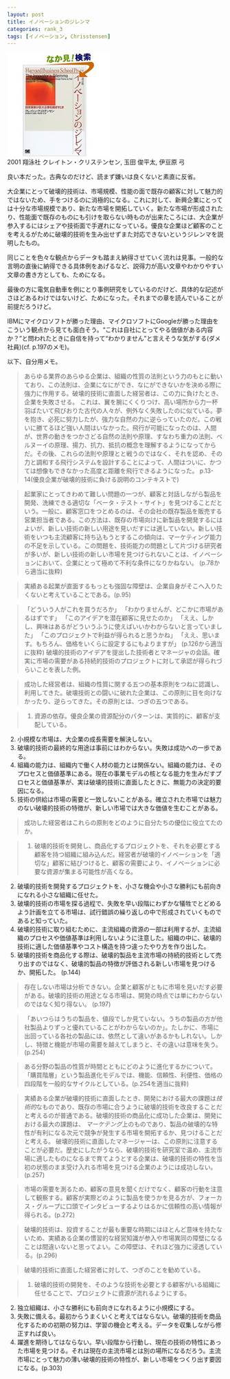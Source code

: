 ```yaml
---
layout: post
title: イノベーションのジレンマ
categories: rank_3
tags: [イノベーション, Chrisstensen]
---
```



<div class="book"><div class="book_image"><a href="http://www.amazon.co.jp/dp/4798100234/"><img src="/images/40.jpg"></a></div><div class="book_info">2001 翔泳社 クレイトン・クリステンセン, 玉田 俊平太, 伊豆原 弓</div><div class="clear"></div></div>

良い本だった。古典なのだけど、読まず嫌いは良くないと素直に反省。

大企業にとって破壊的技術は、市場規模、性能の面で既存の顧客に対して魅力的ではないため、手をつけるのに消極的になる。これに対して、新興企業にとっては十分な市場規模であり、新たな市場を開拓していく。新たな市場が形成されたり、性能面で既存のものにも引けを取らない時ものが出来たころには、大企業が参入するにはシェアや技術面で手遅れになっている。優良な企業ほど顧客のことを考えるがために破壊的技術を生み出せずまた対応できないというジレンマを説明したもの。

同じことを色々な観点からデータも踏まえ納得させていく流れは見事。一般的な言明の直後に納得できる具体例をあげるなど、説得力が高い文章やわかりやすい文章の書き方としても、ためになる。

最後の方に電気自動車を例にとり事例研究をしているのだけど、具体的な記述がさほどあるわけではないけど、ためになった。それまでの章を読んでいることが前提だろうけど。

IBMにマイクロソフトが勝った理由、マイクロソフトにGoogleが勝った理由をこういう観点から見ても面白そう。“これは自社にとってやる価値がある内容か？”と問われたときに自信を持って“わかりません”と言えそうな気がする(ダメ社員)(cf. p.197のメモ)。


以下、自分用メモ。<!--more-->

> あらゆる業界のあらゆる企業は、組織の性質の法則という力のもとに動いており、この法則は、企業になにができ、なにができないかを決める際に強力に作用する。破壊的技術に直面した経営者は、この力に負けたとき、企業を失敗させる。
これは、翼を腕にくくりつけ、高い場所から力一杯羽ばたいて飛びおりた古代の人々が、例外なく失敗したのに似ている。夢を抱き、必死に努力したが、強力な自然の力に逆らっていたのだ。この戦いに勝てるほど強い人間はいなかった。飛行が可能になったのは、人間が、世界の動きをつかさどる自然の法則や原理、すなわち重力の法則、ベルヌーイの原理、揚力、抗力、抵抗の概念を理解するようになってからだ。その後、これらの法則や原理とと戦うのではなく、それを認め、その力と調和する飛行システムを設計することによって、人間はついに、かつては想像もできなかった高度と距離を飛行できるようになった。 p.13-14(優良企業が破壊的技術に負ける説明のコンテキストで)

> 起業家にとってきわめて難しい問題の一つが、顧客と対話しながら製品を開発、洗練できる適切な「ベータ・テスト・サイト」を見つけることだという。一般に、顧客窓口をつとめるのは、その会社の既存製品を販売する営業担当者である。この方法は、既存の市場向けに新製品を開発するにはよいが、新しい技術の新しい用途を見いだすには適していない。新しい技術をいつも主流顧客に持ち込もうとするこの傾向は、マーケティング能力の不足を示している。この問題を、技術能力の問題として片づける研究者が多いが、新しい技術の新しい市場を見つけられないことは、イノベーションにおいて、企業にとって極めて不利な条件になりかねない。 (p.78から適当に抜粋)

> 実績ある起業が直面するもっとも強固な障壁は、企業自身がそこへ入りたくないと考えていることである。(p.95)

> 「どういう人がこれを買うだろか」
「わかりませんが、どこかに市場があるはずです」
「このアイデアを潜在顧客に見せたのか」
「ええ、しかし、興味はあるがどういうふうに使えばいいかわからないと言っていました」
「このプロジェクトで利益が得られると思うかね」
「ええ、思います。もちろん、価格をいくらに設定するにもよりますが」 (p.126から適当に抜粋)
破壊的技術のアイデアを提出した技術者とマネージャの会話。確実に市場の需要がある持続的技術のプロジェクトに対して承認が得られづらいことを表した例。

> 成功した経営者は、組織の性質に関する五つの基本原則をつねに認識し、利用してきた。破壊技術との闘いに破れた企業は、この原則に目を向けなかったり、逆らってきた。その原則とは、つぎの五つである。

> 1. 資源の依存。優良企業の資源配分のパターンは、実質的に、顧客が支配している。
2. 小規模な市場は、大企業の成長需要を解決しない。
3. 破壊的技術の最終的な用途は事前にはわからない。失敗は成功への一歩である。
4. 組織の能力は、組織内で働く人材の能力とは関係ない。組織の能力は、そのプロセスと価値基準にある。現在の事業モデルの核となる能力を生みだすプロセスと価値基準が、実は破壊的技術に直面したときに、無能力の決定的要因になる。
5. 技術の供給は市場の需要と一致しないことがある。確立された市場では魅力のない破壊的技術の特徴が、新しい市場では大きな価値を生むことがある。

> 成功した経営者はこれらの原則をどのように自分たちの優位に役立てたのか。

> 1. 破壊的技術を開発し、商品化するプロジェクトを、それを必要とする顧客を持つ組織に組み込んだ。経営者が破壊的イノベーションを「適切な」顧客に結びつけると、顧客の需要により、イノベーションに必要な資源が集まる可能性が高くなる。
2. 破壊的技術を開発するプロジェクトを、小さな機会や小さな勝利にも前向きになれる小さな組織に任せた。
3. 破壊的技術の市場を探る過程で、失敗を早い段階にわずかな犠牲でとどめるよう計画を立てる市場は、試行錯誤の繰り返しの中で形成されていくものであると知っていた。
4. 破壊的技術に取り組むために、主流組織の資源の一部は利用するが、主流組織のプロセスや価値基準は利用しないように注意した。組織の中に、破壊的技術に適した価値基準やコスト構造を持つ違ったやり方を作り出した。
5. 破壊的技術を商品化する際は、破壊的製品を主流市場の持続的技術として売り出すのではなく、破壊的製品の特徴が評価される新しい市場を見つけるか、開拓した。 (p.144)

> 存在しない市場は分析できない。企業と顧客がともに市場を見いだす必要がある。破壊的技術の用途となる市場は、開発の時点では単にわからないのではなく知り得ない。 (p.197)

> 「あいつらはうちの製品を、値段でしか見ていない。うちの製品の方が他社製品よりずっと優れていることがわからないのか」。たしかに、市場に出回っている各社の製品には、依然として違いがあるかもしれない。しかし、特徴と機能が市場の需要を越えてしまうと、その違いは意味を失う。(p.254)

> ある分野の製品の性質が時間とともにどのように進化するかについて。「購買階層」という製品進化モデルでは、機能、信頼性、利便性、価格の四段階を一般的なサイクルとしている。(p.254を適当に抜粋)

> 実績ある企業が破壊的技術に直面したとき、開発における最大の課題は<em>技術的</em>なものであり、既存の市場に合うように破壊的技術を改良することだと考えるのが普通である。破壊的技術の商品化に成功した企業は、開発における最大の課題は、<em> マーケテング</em>上のものであり、製品の破壊的な特性が有利になる次元で競争が発生する市場を開拓するか、見つけることだと考える。
破壊的技術に直面したマネージャーは、この原則に注意することが必要だ。歴史にしたがうなら、破壊的技術を研究室で温め、主流市場に適したものになるまで育てようとする企業は、破壊的技術の特性を当初の状態のまま受け入れる市場を見つける企業のようには成功しない。(p.257)

> 市場の需要を測るため、顧客の意見を聞くだけでなく、顧客の行動を注意して観察する。顧客が実際どのように製品を使うかを見る方が、フォーカス・グループに口頭でインタビューするよりはるかに信頼性の高い情報が得られる。(p.272)

> 破壊的技術は、投資することが最も重要な時期にはほとんど意味を持たないため、実績ある企業の慣習的な経営知識が参入や市場異同の障壁になることは間違いないと思ってよい。この障壁は、それほど強力に浸透している。(p.296)

> 破壊的技術に直面した経営者に対して、つぎのことを勧めている。

> 1. 破壊的技術の開発を、そのような技術を必要とする顧客がいる組織に任せることで、プロジェクトに資源が流れるようにする。
2. 独立組織は、小さな勝利にも前向きになれるように小規模にする。
3. 失敗に備える。最初からうまくいくと考えてはならない。破壊的技術を商品化するための初期の努力は、学習の機会と考える。データを収集しながら修正すれば良い。
4. 躍進を期待してはならない。早い段階から行動し、現在の技術の特性にあった市場を見つける。それは現在の主流市場とは別の場所になるだろう。主流市場にとって魅力の薄い破壊的技術の特性が、新しい市場をつくり出す要因になる。(p.303) 

